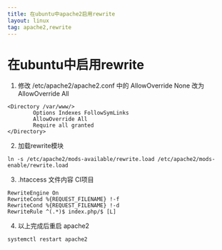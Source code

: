 ```yaml
---
title: 在ubuntu中apache2启用rewrite
layout: linux
tag: apache2,rewrite
---
```


# 在ubuntu中启用rewrite

1. 修改 /etc/apache2/apache2.conf  中的 AllowOverride None 改为 AllowOverride All  
```
<Directory /var/www/>
        Options Indexes FollowSymLinks
        AllowOverride All
        Require all granted
</Directory>
```

2. 加载rewrite模块  
```
ln -s /etc/apache2/mods-available/rewrite.load /etc/apache2/mods-enable/rewrite.load
```

3. .htaccess 文件内容 CI项目  
```
RewriteEngine On
RewriteCond %{REQUEST_FILENAME} !-f
RewriteCond %{REQUEST_FILENAME} !-d
RewriteRule ^(.*)$ index.php/$ [L]
```

4. 以上完成后重启 apache2  
```
systemctl restart apache2
```